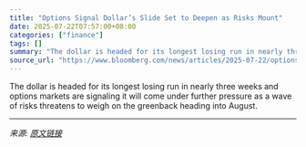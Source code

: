 ```yaml
---
title: "Options Signal Dollar’s Slide Set to Deepen as Risks Mount"
date: 2025-07-22T07:57:00+08:00
categories: ["finance"]
tags: []
summary: "The dollar is headed for its longest losing run in nearly three weeks and options markets are signaling it will come under further pressure as a wave of risks threatens to weigh on the greenback headi"
source_url: "https://www.bloomberg.com/news/articles/2025-07-22/options-signal-dollar-strength-is-fading-as-risks-pile-up"
---
```


The dollar is headed for its longest losing run in nearly three weeks and options markets are signaling it will come under further pressure as a wave of risks threatens to weigh on the greenback heading into August.

---

*来源: [原文链接](https://www.bloomberg.com/news/articles/2025-07-22/options-signal-dollar-strength-is-fading-as-risks-pile-up)*
